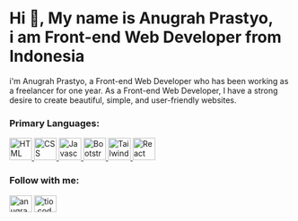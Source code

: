 <h1 align="left">Hi 👋, My name is Anugrah Prastyo, <br> i am Front-end Web Developer from Indonesia</h1>
<p align="left">i'm Anugrah Prastyo, a Front-end Web Developer who has been working as a freelancer for one year. As a Front-end Web Developer, I have a strong desire to create beautiful, simple, and user-friendly websites.</p>

<h3 align="left">Primary Languages:</h3>
<p align="left">
    <a href="https://skillicons.dev" target="_blank" rel="noreferrer">
        <img src="https://skillicons.dev/icon?i=html" alt="HTML" width="40" height="40"/> 
    </a>
    <a href="https://skillicons.dev" target="_blank" rel="noreferrer">
        <img src="https://skillicons.dev/icon?i=css" alt="CSS" width="40" height="40"/> 
    </a>
    <a href="https://skillicons.dev" target="_blank" rel="noreferrer">
        <img src="https://skillicons.dev/icon?i=javascript" alt="Javascript" width="40" height="40"/> 
    </a>
    <a href="https://skillicons.dev" target="_blank" rel="noreferrer">
        <img src="https://skillicons.dev/icon?i=bootstrap" alt="Bootstrap" width="40" height="40"/> 
    </a>
    <a href="https://skillicons.dev" target="_blank" rel="noreferrer">
        <img src="https://skillicons.dev/icon?i=tailwind" alt="Tailwind" width="40" height="40"/> 
    </a>
    <a href="https://skillicons.dev" target="_blank" rel="noreferrer">
        <img src="https://skillicons.dev/icon?i=react" alt="React" width="40" height="40"/> 
    </a>
</p>

<h3 align="left">Follow with me:</h3>
<p align="left">
<a href="https://linkedin.com/in/anugrah-prastyo" target="blank"><img align="center" src="https://raw.githubusercontent.com/rahuldkjain/github-profile-readme-generator/master/src/images/icons/Social/linked-in-alt.svg" alt="anugrah-prastyo" height="30" width="40" /></a>
<a href="https://instagram.com/tio.code" target="blank"><img align="center" src="https://raw.githubusercontent.com/rahuldkjain/github-profile-readme-generator/master/src/images/icons/Social/instagram.svg" alt="tio.code" height="30" width="40" /></a>
</p>